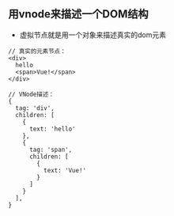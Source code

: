 ## 用vnode来描述一个DOM结构

- 虚拟节点就是用一个对象来描述真实的dom元素
```
// 真实的元素节点：
<div>
  hello
  <span>Vue!</span>
</div>

// VNode描述：
{
  tag: 'div',
  children: [
    {
      text: 'hello'
    }, 
    {
      tag: 'span',
      children: [
        {
          text: 'Vue!'
        }
      ]
    }
  ],
}
```
